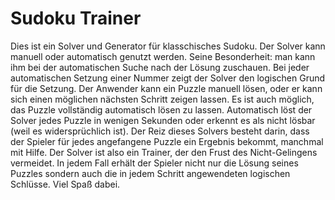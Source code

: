 # Sudoku Trainer

Dies ist ein Solver und Generator für klasschisches Sudoku. Der Solver kann manuell oder automatisch genutzt werden. Seine Besonderheit: man kann ihm bei der automatischen Suche nach der Lösung zuschauen. Bei jeder automatischen Setzung einer Nummer zeigt der Solver den logischen Grund für die Setzung. Der Anwender kann ein Puzzle manuell lösen, oder er kann sich einen möglichen nächsten Schritt zeigen lassen. Es ist auch möglich, das Puzzle vollständig automatisch lösen zu lassen. Automatisch löst der Solver jedes Puzzle in wenigen Sekunden oder erkennt es als nicht lösbar (weil es widersprüchlich ist).
Der Reiz dieses Solvers besteht darin, dass der Spieler für jedes angefangene Puzzle ein Ergebnis bekommt, manchmal mit Hilfe. Der Solver ist also ein Trainer, der den Frust des Nicht-Gelingens vermeidet. In jedem Fall erhält der Spieler nicht nur die Lösung seines Puzzles sondern auch die in jedem Schritt angewendeten logischen Schlüsse. Viel Spaß dabei.
